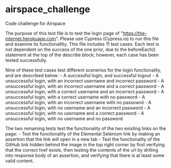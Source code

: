 # airspace_challenge
Code challenge for Airspace

The purpose of this test file is to test the login page of "https://the-internet.herokuapp.com".
Please use Cypress (Cypress.io) to run this file and examine its functionallity. 
This file includes 11 test cases.
Each test is not dependent on the success of the one prior, due to the beforeEach() statement at the top of the describe block; however, each case has been tested successfully. 

  Nine of these test cases test different scenerios for the login functionality, and are described below:
    - A successful login, and successful logout
    - A unsuccessful login, with an incorrect username and incorrect password
    - A unsuccessful login, with an incorrect username and a correct password
    - A unsuccessful login, with a correct username and an incorrect password
    - A unsuccessful login, with a correct username with no password
    - A unsuccessful login, with an incorrect username with no passowrd 
    - A unsuccessful login, with no username and an incorrect password
    - A unsuccessful login, with no username and a correct password
    - A unsuccessful login, with no username and no password
  
  
  The two remaining tests test the functionality of the two existing links on the page:
    - Test the functionality of the Elemental Selenium link by making an assertion that the link will open in a new tab
    - Test the functionality of the GitHub link hidden behind the image in the top right corner by first verifying that the correct href exists,
      then testing the contents of the url by drilling into response body of an assertion, and verifying that there is at least some valid content.
